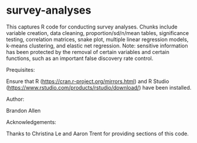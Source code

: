 # survey-analyses
This captures R code for conducting survey analyses. Chunks include variable creation, data cleaning, proportion/sd/n/mean tables, significance testing, correlation matrices, snake plot, multiple linear regression models, k-means clustering, and elastic net regression. Note: sensitive information has been protected by the removal of certain variables and certain functions, such as an important false discovery rate control.

Prequisites:

Ensure that R (https://cran.r-project.org/mirrors.html) and R Studio (https://www.rstudio.com/products/rstudio/download/) have been installed.

Author:

Brandon Allen

Acknowledgements:

Thanks to Christina Le and Aaron Trent for providing sections of this code.
